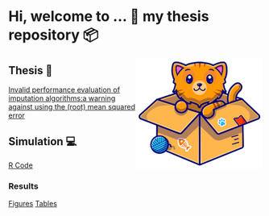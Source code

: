 # Hi, welcome to ... :wave:  my thesis repository :package:
<img align="right" width="250" src="/Simulation/Workspaces/img.png">

## Thesis :notebook:
[Invalid performance evaluation of imputation algorithms:a warning against using the (root) mean squared error](/Report/Thesis.pdf)

## Simulation :computer: 
[R Code](/Simulation/)
### Results
[Figures](/Simulation/Figures/) 
[Tables](/Simulation/Tables/)
